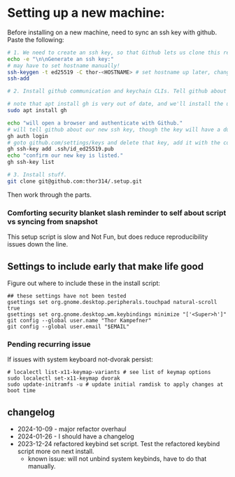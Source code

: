 # Setting up a new machine:
Before installing on a new machine, need to sync an ssh key with github. Paste the following:

```sh
# 1. We need to create an ssh key, so that Github lets us clone this repo.
echo -e "\n\nGenerate an ssh key:"
# may have to set hostname manually!
ssh-keygen -t ed25519 -C thor-<HOSTNAME> # set hostname up later, change this manually 
ssh-add

# 2. Install github communication and keychain CLIs. Tell github about the ssh key.

# note that apt install gh is very out of date, and we'll install the updated version later but this works fine now
sudo apt install gh

echo "will open a browser and authenticate with Github."
# will tell github about our new ssh key, though the key will have a dumb name (GitHub CLI)
gh auth login
# goto github.com/settings/keys and delete that key, add it with the correct name
gh ssh-key add .ssh/id_ed25519.pub
echo "confirm our new key is listed."
gh ssh-key list

# 3. Install stuff.
git clone git@github.com:thor314/.setup.git
```

Then work through the parts. 

### Comforting security blanket slash reminder to self about script vs syncing from snapshot
This setup script is slow and Not Fun, but does reduce reproducibility issues down the line.

## Settings to include early that make life good
Figure out where to include these in the install script:

```
## these settings have not been tested
gsettings set org.gnome.desktop.peripherals.touchpad natural-scroll true
gsettings set org.gnome.desktop.wm.keybindings minimize "['<Super>h']"
git config --global user.name "Thor Kampefner"
git config --global user.email "$EMAIL"
```

### Pending recurring issue
If issues with system keyboard not-dvorak persist:
```
# localectl list-x11-keymap-variants # see list of keymap options
sudo localectl set-x11-keymap dvorak
sudo update-initramfs -u # update initial ramdisk to apply changes at boot time
```

## changelog
- 2024-10-09 - major refactor overhaul
- 2024-01-26 - I should have a changelog
- 2023-12-24 refactored keybind set script. Test the refactored keybind script more on next install. 
    - known issue: will not unbind system keybinds, have to do that manually.
